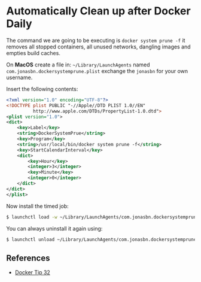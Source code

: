 # Automatically Clean up after Docker Daily

The command we are going to be executing is `docker system prune -f` it removes all stopped containers, all unused networks, dangling images and empties build caches.

On **MacOS** create a file in: `~/Library/LaunchAgents` named `com.jonasbn.dockersystemprune.plist` exchange the `jonasbn` for your own username.

Insert the following contents:

```xml
<?xml version="1.0" encoding="UTF-8"?>
<!DOCTYPE plist PUBLIC "-//Apple//DTD PLIST 1.0//EN"
          http://www.apple.com/DTDs/PropertyList-1.0.dtd">
<plist version="1.0">
<dict>
    <key>Label</key>
    <string>DockerSystemPrue</string>
    <key>Program</key>
    <string>/usr/local/bin/docker system prune -f</string>
    <key>StartCalendarInterval</key>
    <dict>
        <key>Hour</key>
        <integer>3</integer>
        <key>Minute</key>
        <integer>0</integer>
    </dict>
</dict>
</plist>
```

Now install the timed job:

```bash
$ launchctl load -w ~/Library/LaunchAgents/com.jonasbn.dockersystemprune.plist
```

You can always uninstall it again using:

```bash
$ launchctl unload ~/Library/LaunchAgents/com.jonasbn.dockersystemprune.plist
```

## References

- [Docker Tip 32](https://nickjanetakis.com/blog/docker-tip-32-automatically-clean-up-after-docker-daily)
